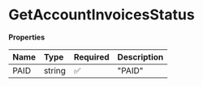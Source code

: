 # GetAccountInvoicesStatus

**Properties**

| Name | Type   | Required | Description |
| :--- | :----- | :------- | :---------- |
| PAID | string | ✅       | "PAID"      |

<!-- This file was generated by liblab | https://liblab.com/ -->

